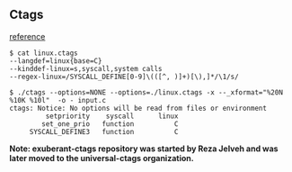 ##  Ctags

[reference](http://docs.ctags.io/en/latest/news.html?highlight=macro#defining-a-macro-in-cpreprocessor-input)

```shell
$ cat linux.ctags
--langdef=linux{base=C}
--kinddef-linux=s,syscall,system calls
--regex-linux=/SYSCALL_DEFINE[0-9]\(([^, )]+)[\),]*/\1/s/
```



```shell
$ ./ctags --options=NONE --options=./linux.ctags -x --_xformat="%20N %10K %10l"  -o - input.c
ctags: Notice: No options will be read from files or environment
         setpriority    syscall      linux
        set_one_prio   function          C
     SYSCALL_DEFINE3   function          C
```

**Note:  exuberant-ctags repository was started by Reza Jelveh and was later moved to the universal-ctags organization.**